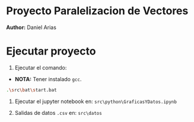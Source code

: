 # Proyecto Paralelizacion de Vectores
**Author:** Daniel Arias

# Ejecutar proyecto

1. Ejecutar el comando:

- **NOTA:** Tener instalado ```gcc```.
```bash
.\src\bat\start.bat
```

1. Ejecutar el jupyter notebook en: ```src\python\GraficasYDatos.ipynb```

2. Salidas de datos ```.csv``` en: ```src\datos```